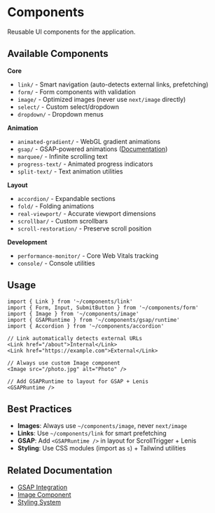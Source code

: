 # Components

Reusable UI components for the application.

## Available Components

**Core**
- `link/` - Smart navigation (auto-detects external links, prefetching)
- `form/` - Form components with validation
- `image/` - Optimized images (never use `next/image` directly)
- `select/` - Custom select/dropdown
- `dropdown/` - Dropdown menus

**Animation**
- `animated-gradient/` - WebGL gradient animations
- `gsap/` - GSAP-powered animations ([Documentation](gsap/README.md))
- `marquee/` - Infinite scrolling text
- `progress-text/` - Animated progress indicators
- `split-text/` - Text animation utilities

**Layout**
- `accordion/` - Expandable sections
- `fold/` - Folding animations
- `real-viewport/` - Accurate viewport dimensions
- `scrollbar/` - Custom scrollbars
- `scroll-restoration/` - Preserve scroll position

**Development**
- `performance-monitor/` - Core Web Vitals tracking
- `console/` - Console utilities

## Usage

```tsx
import { Link } from '~/components/link'
import { Form, Input, SubmitButton } from '~/components/form'
import { Image } from '~/components/image'
import { GSAPRuntime } from '~/components/gsap/runtime'
import { Accordion } from '~/components/accordion'

// Link automatically detects external URLs
<Link href="/about">Internal</Link>
<Link href="https://example.com">External</Link>

// Always use custom Image component
<Image src="/photo.jpg" alt="Photo" />

// Add GSAPRuntime to layout for GSAP + Lenis
<GSAPRuntime />
```

## Best Practices

- **Images**: Always use `~/components/image`, never `next/image`
- **Links**: Use `~/components/link` for smart prefetching
- **GSAP**: Add `<GSAPRuntime />` in layout for ScrollTrigger + Lenis
- **Styling**: Use CSS modules (import as `s`) + Tailwind utilities

## Related Documentation

- [GSAP Integration](gsap/README.md)
- [Image Component](image/README.md)
- [Styling System](../styles/README.md)
